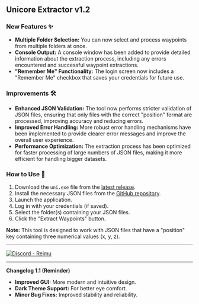 
## Unicore Extractor v1.2

### New Features ✨

* **Multiple Folder Selection:** You can now select and process waypoints from multiple folders at once.
* **Console Output:** A console window has been added to provide detailed information about the extraction process, including any errors encountered and successful waypoint extractions.
* **"Remember Me" Functionality:** The login screen now includes a "Remember Me" checkbox that saves your credentials for future use.

### Improvements 🛠️

* **Enhanced JSON Validation:** The tool now performs stricter validation of JSON files, ensuring that only files with the correct "position" format are processed, improving accuracy and reducing errors.
* **Improved Error Handling:** More robust error handling mechanisms have been implemented to provide clearer error messages and improve the overall user experience.
* **Performance Optimization:** The extraction process has been optimized for faster processing of large numbers of JSON files, making it more efficient for handling bigger datasets.

### How to Use 📝

1. Download the `uni.exe` file from the [latest release](https://github.com/Chinoontw/waypoints/releases/download/untagged-c9bb6937045f7efaae60/extract.exe).
2. Install the necessary JSON files from the [GitHub repository](https://github.com/Chinoontw/waypoints/releases/download/software/OneDrive_2024-07-18.zip).
3. Launch the application.
4. Log in with your credentials (if saved).
5. Select the folder(s) containing your JSON files.
6. Click the "Extract Waypoints" button.

**Note:** This tool is designed to work with JSON files that have a "position" key containing three numerical values (x, y, z).

---

[![Discord - Reimu](https://img.shields.io/discord/1237907213411160114?style=for-the-badge&logo=discord&logoColor=white)](https://discord.gg/XdN7GkGmZW)

---

**Changelog 1.1 (Reminder)**

* **Improved GUI:** More modern and intuitive design.
* **Dark Theme Support:** For better eye comfort.
* **Minor Bug Fixes:** Improved stability and reliability.
